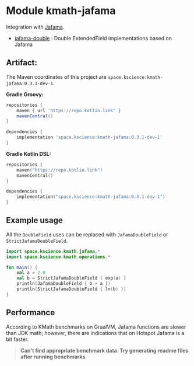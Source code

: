 # Module kmath-jafama

Integration with [Jafama](https://github.com/jeffhain/jafama).

 - [jafama-double](src/main/kotlin/space/kscience/kmath/jafama/) : Double ExtendedField implementations based on Jafama


## Artifact:

The Maven coordinates of this project are `space.kscience:kmath-jafama:0.3.1-dev-1`.

**Gradle Groovy:**
```groovy
repositories {
    maven { url 'https://repo.kotlin.link' }
    mavenCentral()
}

dependencies {
    implementation 'space.kscience:kmath-jafama:0.3.1-dev-1'
}
```
**Gradle Kotlin DSL:**
```kotlin
repositories {
    maven("https://repo.kotlin.link")
    mavenCentral()
}

dependencies {
    implementation("space.kscience:kmath-jafama:0.3.1-dev-1")
}
```

## Example usage

All the `DoubleField` uses can be replaced with `JafamaDoubleField` or `StrictJafamaDoubleField`.

```kotlin
import space.kscience.kmath.jafama.*
import space.kscience.kmath.operations.*

fun main() {
    val a = 2.0
    val b = StrictJafamaDoubleField { exp(a) }
    println(JafamaDoubleField { b + a })
    println(StrictJafamaDoubleField { ln(b) })
}
```

## Performance

According to KMath benchmarks on GraalVM, Jafama functions are slower than JDK math; however, there are indications that on Hotspot Jafama is a bit faster.

> **Can't find appropriate benchmark data. Try generating readme files after running benchmarks**.
